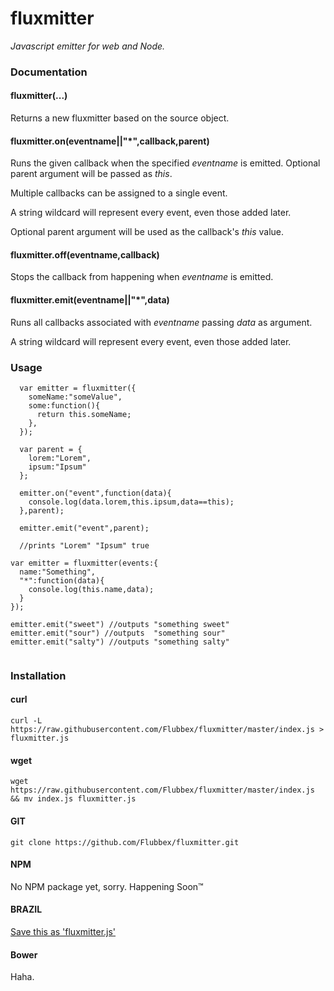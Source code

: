# fluxmitter
*Javascript emitter for web and Node.*

### Documentation
#### fluxmitter(...)
  Returns a new fluxmitter based on the source object.

#### fluxmitter.on(eventname||"*",callback,parent)
  Runs the given callback when the specified *eventname* is emitted. Optional parent argument will be passed as *this*.

  Multiple callbacks can be assigned to a single event.
  
  A string wildcard will represent every event, even those added later.

  Optional parent argument will be used as the callback's *this* value.

#### fluxmitter.off(eventname,callback)
  Stops the callback from happening when *eventname* is emitted.

#### fluxmitter.emit(eventname||"*",data)
  Runs all callbacks associated with *eventname* passing *data* as argument.
  
  A string wildcard will represent every event, even those added later.
  

### Usage
```
  var emitter = fluxmitter({
    someName:"someValue",
    some:function(){
      return this.someName;
    },
  });

  var parent = {
    lorem:"Lorem",
    ipsum:"Ipsum"
  };

  emitter.on("event",function(data){
    console.log(data.lorem,this.ipsum,data==this);
  },parent);

  emitter.emit("event",parent);

  //prints "Lorem" "Ipsum" true
```

```
var emitter = fluxmitter(events:{
  name:"Something",
  "*":function(data){
    console.log(this.name,data);
  }
});

emitter.emit("sweet") //outputs "something sweet"
emitter.emit("sour") //outputs  "something sour"
emitter.emit("salty") //outputs "something salty"


```


### Installation
#### curl
```
curl -L https://raw.githubusercontent.com/Flubbex/fluxmitter/master/index.js > fluxmitter.js
```
#### wget
```
wget https://raw.githubusercontent.com/Flubbex/fluxmitter/master/index.js && mv index.js fluxmitter.js
```
#### GIT
```
git clone https://github.com/Flubbex/fluxmitter.git
```
#### NPM
No NPM package yet, sorry. Happening Soon™
#### BRAZIL
[Save this as 'fluxmitter.js'](https://raw.githubusercontent.com/Flubbex/fluxmitter/master/index.js)
#### Bower
Haha.
